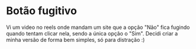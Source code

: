 # Botão fugitivo
Vi um video no reels onde mandam um site que a opção "Não" fica fugindo quando tentam clicar nela, sendo a única opção o "Sim". Decidi criar a minha versão de forma bem simples, só para distração :)